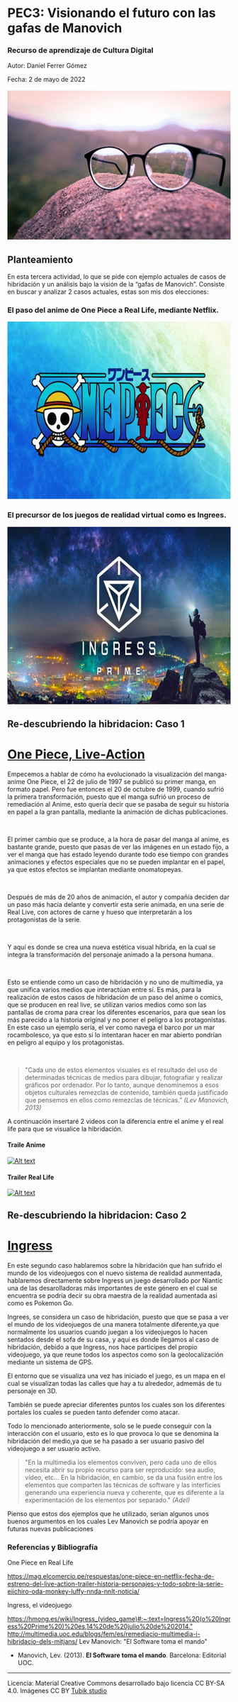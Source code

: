 # PEC3: Visionando el futuro con las gafas de Manovich 

### Recurso de aprendizaje de Cultura Digital 


Autor: Daniel Ferrer Gómez


Fecha: 2 de mayo de 2022 <br><br>
![image](https://github.com/dany2265/PEC3_Manovich_Reloaded/blob/main/gafas%20de%20manovich.jpg)



## Planteamiento
<p>En esta tercera actividad, lo que se pide con ejemplo actuales de casos de hibridación y un análisis bajo la visión de la “gafas de Manovich”. Consiste en buscar y analizar 2 casos actuales, estas son mis dos elecciones:</p>
    <h3>El paso del anime de One Piece a Real Life, mediante Netflix.</h3>
    <img src="https://github.com/dany2265/PEC3_Manovich_Reloaded/blob/main/One_Piece.webp" alt="" width="600px" height="400px">
    <h3>El precursor de los juegos de realidad virtual como es Ingrees.</h3>
<img src="https://github.com/dany2265/PEC3_Manovich_Reloaded/blob/main/social-og.jpeg" alt="" width="600px" height="400px">




## Re-descubriendo la hibridacion: Caso 1
 <h1><a href="https://mag.elcomercio.pe/respuestas/one-piece-en-netflix-fecha-de-estreno-del-live-action-trailer-historia-personajes-y-todo-sobre-la-serie-eiichiro-oda-monkey-luffy-nnda-nnlt-noticia/">One Piece, Live-Action</a></h1>

  <p>Empecemos a hablar de cómo ha evolucionado la visualización del manga-anime One Piece, el 22 de julio de 1997 se publicó su primer manga, en formato papel. Pero fue entonces el 20 de octubre de 1999, cuando sufrió la primera transformación, puesto que el manga sufrió un proceso de remediación al Anime, esto quería decir que se pasaba de seguir su historia en papel a la gran pantalla, mediante la animación de dichas publicaciones.</p><br>
    <p>El primer cambio que se produce, a la hora de pasar del manga al anime, es bastante grande, puesto que pasas de ver las imágenes en un estado fijo, a ver el manga que has estado leyendo durante todo ese tiempo con grandes animaciones y efectos especiales que no se pueden implantar en el papel, ya que estos efectos se implantan mediante onomatopeyas.</p><br>
    <p>Después de más de 20 años de animación, el autor y compañía deciden dar un paso más hacia delante y convertir esta serie animada, en una serie de Real Live, con actores de carne y hueso que interpretarán a los protagonistas de la serie.</p><br>
    <p>Y aquí es donde se crea una nueva estética visual híbrida, en la cual se integra la transformación del personaje animado a la persona humana.</p><br>
    <p>Esto se entiende como un caso de hibridación y no uno de multimedia, ya que unifica varios medios que interactúan entre sí. Es más, para la realización de estos casos de hibridación de un paso del anime o comics, que se producen en real live, se utilizan varios medios como son las pantallas de croma para crear los diferentes escenarios, para que sean los más parecido a la historia original y no poner el peligro a los protagonistas. En este caso un ejemplo sería, el ver como navega el barco por un mar rocambolesco, ya que esto si lo intentaran hacer en mar abierto pondrían en peligro al equipo y los protagonistas.</p><br>

 <blockquote>"Cada uno de estos elementos visuales es el resultado del uso de determinadas técnicas de medios para dibujar, fotografiar y realizar gráficos por ordenador. Por lo tanto, aunque denominemos a esos objetos culturales remezclas de contenido, también queda justificado que pensemos en ellos como remezclas de técnicas.” <cite>(Lev Manovich, 2013)</cite></blockquote>
 
 <p> A continuación insertaré 2 videos con la diferencia entre el anime y el real life para que se visualice la hibridación. </p>
   <h4>Traile Anime</h4>
    
   [![Alt text](https://img.youtube.com/vi/kgM3KEuw1fw/0.jpg)](https://www.youtube.com/watch?v=kgM3KEuw1fw)
   
 <h4>Trailer Real Life</h4> 
 
 [![Alt text](https://img.youtube.com/vi/CvPULYjNEBU/0.jpg)](https://www.youtube.com/watch?v=CvPULYjNEBU)

## Re-descubriendo la hibridacion: Caso 2
 <h1><a href="https://hmong.es/wiki/Ingress_(video_game)#:~:text=Ingress%20(o%20Ingress%20Prime%20)%20es,14%20de%20julio%20de%202014.">Ingress</a></h1>

<p>En este segundo caso hablaremos sobre la hibridación que han sufrido el mundo de los videojuegos con el nuevo sistema de realidad aunmentada, hablaremos directamente sobre Ingress un juego desarrollado por Niantic una de las desarolladoras más importantes de este género en el cual se encuentra se podría decir su obra maestra de la realidad aumentada asi como es Pokemon Go.</p>
<p>Ingrees, se considera un caso de hibridación, puesto que que se pasa a ver el mundo de los videojuegos de una manera totalmente diferente,ya que normalmente los usuarios cuando juegan a los videojuegos lo hacen sentados desde el sofa de su casa, y aqui es donde llegamos al caso de hibridación, debido a que Ingress, nos hace participes del propio videojuego, ya que reune todos los aspectos como son la geolocalización mediante un sistema de GPS.</p>
<p>El entorno que se visualiza una vez has iniciado el juego, es un mapa en el cual se visualizan todas las calles que hay a tu alrededor, admemás de tu personaje en 3D. </p>
<p>También se puede apreciar diferentes puntos los cuales son los diferentes portales los cuales se pueden tanto defender como atacar.</p>
<p>Todo lo mencionado anteriormente, solo se le puede conseguir con la interacción con el usuario, esto es lo que provoca lo que se denomina la hibridación del medio,ya que se ha pasado a ser usuario pasivo del videojuego a ser usuario activo.</p>
<blockquote>"En la multimedia los elementos conviven, pero cada uno de ellos necesita abrir su propio recurso para ser reproducido: sea audio, vídeo, etc… En la hibridación, en cambio, se da una fusión entre los elementos que comparten las técnicas de software y las interfícies generando una experiencia nueva y coherente, que es diferente a la experimentación de los elementos por separado."  <cite>(Adel)</cite></blockquote>

<p>Pienso que estos dos ejemplos que he utilizado, serian algunos unos buenos argumentos en los cuales Lev Manovich se podría apoyar en futuras nuevas publicaciones</p>


### Referencias y Bibliografía
<p>One Piece en Real Life</p>
<a href="https://mag.elcomercio.pe/respuestas/one-piece-en-netflix-fecha-de-estreno-del-live-action-trailer-historia-personajes-y-todo-sobre-la-serie-eiichiro-oda-monkey-luffy-nnda-nnlt-noticia/">https://mag.elcomercio.pe/respuestas/one-piece-en-netflix-fecha-de-estreno-del-live-action-trailer-historia-personajes-y-todo-sobre-la-serie-eiichiro-oda-monkey-luffy-nnda-nnlt-noticia/</a>
<p>Ingress, el videojuego</p>
<a href="https://hmong.es/wiki/Ingress_(video_game)#:~:text=Ingress%20(o%20Ingress%20Prime%20)%20es,14%20de%20julio%20de%202014.">https://hmong.es/wiki/Ingress_(video_game)#:~:text=Ingress%20(o%20Ingress%20Prime%20)%20es,14%20de%20julio%20de%202014."</a>
<a href="http://multimedia.uoc.edu/blogs/fem/es/remediacio-multimedia-i-hibridacio-dels-mitjans/">http://multimedia.uoc.edu/blogs/fem/es/remediacio-multimedia-i-hibridacio-dels-mitjans/</a>
Lev Manovich: "El Software toma el mando"

* Manovich, Lev. (2013). **El Software toma el mando**. Barcelona: Editorial UOC. 


----

Licencia: Material Creative Commons desarrollado bajo licencia CC BY-SA 4.0. Imágenes CC BY [Tubik studio](https://blog.tubikstudio.com/how-to-create-original-flat-illustrations-designers-tips/) 
